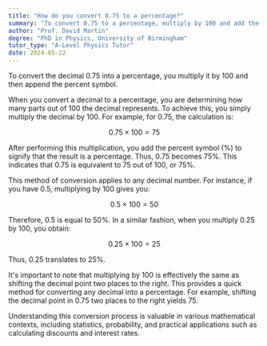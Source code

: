 ```yaml
---
title: "How do you convert 0.75 to a percentage?"
summary: "To convert 0.75 to a percentage, multiply by 100 and add the percent symbol."
author: "Prof. David Martin"
degree: "PhD in Physics, University of Birmingham"
tutor_type: "A-Level Physics Tutor"
date: 2024-05-22
---
```


To convert the decimal $0.75$ into a percentage, you multiply it by $100$ and then append the percent symbol.

When you convert a decimal to a percentage, you are determining how many parts out of $100$ the decimal represents. To achieve this, you simply multiply the decimal by $100$. For example, for $0.75$, the calculation is:

$$
0.75 \times 100 = 75
$$

After performing this multiplication, you add the percent symbol (%) to signify that the result is a percentage. Thus, $0.75$ becomes $75\%$. This indicates that $0.75$ is equivalent to $75$ out of $100$, or $75\%$.

This method of conversion applies to any decimal number. For instance, if you have $0.5$, multiplying by $100$ gives you:

$$
0.5 \times 100 = 50
$$

Therefore, $0.5$ is equal to $50\%$. In a similar fashion, when you multiply $0.25$ by $100$, you obtain:

$$
0.25 \times 100 = 25
$$

Thus, $0.25$ translates to $25\%$.

It's important to note that multiplying by $100$ is effectively the same as shifting the decimal point two places to the right. This provides a quick method for converting any decimal into a percentage. For example, shifting the decimal point in $0.75$ two places to the right yields $75$.

Understanding this conversion process is valuable in various mathematical contexts, including statistics, probability, and practical applications such as calculating discounts and interest rates.
    